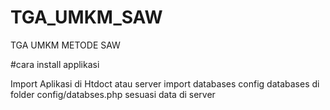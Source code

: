 # TGA_UMKM_SAW
TGA UMKM METODE SAW


#cara install applikasi

Import Aplikasi di Htdoct atau server
import databases
config databases di folder config/databses.php sesuasi data di server
